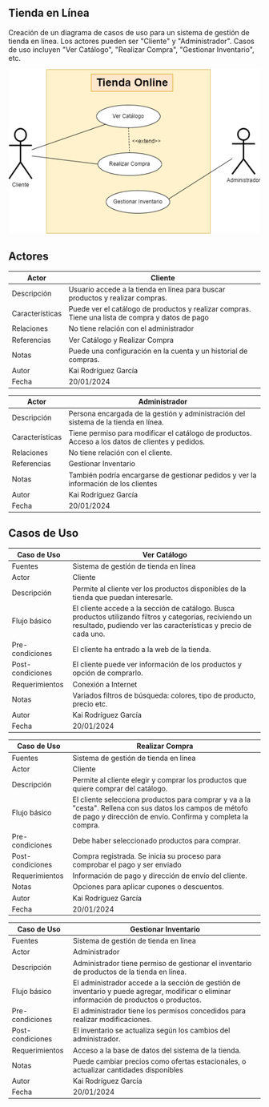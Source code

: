 ## Tienda en Línea

Creación de un diagrama de casos de uso para un sistema de gestión de tienda en línea. Los actores pueden ser "Cliente" y "Administrador". Casos de uso incluyen "Ver Catálogo", "Realizar Compra", "Gestionar Inventario", etc.

<img src="Diagramasintitulo.drawio.png">

## Actores

| Actor | Cliente  |
|---|---|
| Descripción  | Usuario accede a la tienda en línea para buscar productos y realizar compras. |
| Características  | Puede ver el catálogo de productos y realizar compras. Tiene una lista de compra y datos de pago |
| Relaciones | No tiene relación con el administrador |
| Referencias | Ver Catálogo y Realizar Compra |
| Notas | Puede una configuración en la cuenta y un historial de compras. |
| Autor | Kai Rodríguez García |
| Fecha | 20/01/2024 |

| Actor | Administrador  |
|---|---|
| Descripción  | Persona encargada de la gestión y administración del sistema de la tienda en línea. |
| Características  | Tiene permiso para modificar el catálogo de productos. Acceso a los datos de clientes y pedidos. |
| Relaciones | No tiene relación con el cliente. |
| Referencias | Gestionar Inventario |
| Notas | También podría encargarse de gestionar pedidos y ver la información de los clientes |
| Autor | Kai Rodríguez García |
| Fecha | 20/01/2024 |

## Casos de Uso

| Caso de Uso | Ver Catálogo  |
|---|---|
| Fuentes  | Sistema de gestión de tienda en línea |
| Actor  | Cliente  |
| Descripción |Permite al cliente ver los productos disponibles de la tienda que puedan  interesarle. |
| Flujo básico | El cliente accede a la sección de catálogo. Busca productos utilizando filtros y categorías, reciviendo un resultado, pudiendo ver las características y precio de cada uno.  |
| Pre-condiciones | El cliente ha entrado a la web de la tienda. |
| Post-condiciones  | El cliente puede ver información de los productos y opción de comprarlo.  |
| Requerimientos | Conexión a Internet  |
| Notas | Variados filtros de búsqueda: colores, tipo de producto, precio etc. |
| Autor | Kai Rodríguez García |
| Fecha | 20/01/2024 |


| Caso de Uso | Realizar Compra  |
|---|---|
| Fuentes  | Sistema de gestión de tienda en línea |
| Actor  | Cliente  |
| Descripción | Permite al cliente elegir y comprar los productos que quiere comprar del catálogo. |
| Flujo básico |El cliente selecciona productos para comprar y va a la "cesta". Rellena con sus datos los campos de métofo de pago y dirección de envío. Confirma y completa la compra. |
| Pre-condiciones | Debe haber seleccionado productos para comprar. |
| Post-condiciones  | Compra registrada. Se inicia su proceso para comprobar el pago y ser enviado  |
| Requerimientos | Información de pago y dirección de envío del cliente.  |
| Notas | Opciones para aplicar cupones o descuentos. |
| Autor |  Kai Rodríguez García |
| Fecha | 20/01/2024 |

| Caso de Uso | Gestionar Inventario  |
|---|---|
| Fuentes  | Sistema de gestión de tienda en línea |
| Actor  | Administrador  |
| Descripción | Administrador tiene permiso de gestionar el inventario de productos de la tienda en línea.  |
| Flujo básico | El administrador accede a la sección de gestión de inventario y puede agregar, modificar o eliminar información de productos o productos. |
| Pre-condiciones | El administrador tiene los permisos concedidos para realizar modificaciones. |
| Post-condiciones  | El inventario se actualiza según los cambios del administrador.  |
| Requerimientos | Acceso a la base de datos del sistema de la tienda.  |
| Notas | Puede cambiar precios como ofertas estacionales, o actualizar cantidades disponibles |
| Autor | Kai Rodríguez García |
| Fecha | 20/01/2024 |
